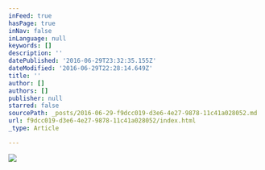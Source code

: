 ```yaml
---
inFeed: true
hasPage: true
inNav: false
inLanguage: null
keywords: []
description: ''
datePublished: '2016-06-29T23:32:35.155Z'
dateModified: '2016-06-29T22:28:14.649Z'
title: ''
author: []
authors: []
publisher: null
starred: false
sourcePath: _posts/2016-06-29-f9dcc019-d3e6-4e27-9878-11c41a028052.md
url: f9dcc019-d3e6-4e27-9878-11c41a028052/index.html
_type: Article

---
```

![](https://the-grid-user-content.s3-us-west-2.amazonaws.com/7edc0c39-8c4b-4cb2-b5b7-8f4c7497bc7f.jpg)